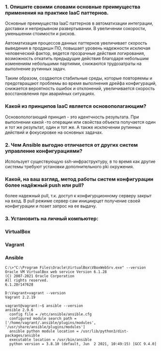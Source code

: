 ### 1. Опишите своими словами основные преимущества применения на практике IaaC паттернов. 

Основные преимущества IaaC паттернов в автоматизации интеграции, доставки и непрерывном развертывании. В увеличении сокорости, уменьшении стоимости и рисков.

Автоматизация процессов данных паттернов увеличивает скорость выведения в продакшн ПО, повышает уровень надежности исключая человеческий фактор, ведется прозрачные действия логирования, возможность откатить предыдущие действия благодаря небольшим изменениям небольшими партиями, снижаются трудозатраты на выполнение рутинных задач. 

Таким образом, создаются стабильные среды, которые повторяемы и предотвращают проблемы во время выполнения дрейфа конфигураций, снижается вероятность ошибок и отклонений, увеличивается скорость восстановления при аварийных ситуациях.


###    Какой из принципов IaaC является основополагающим?

Основопологающий принцип - это идентчность результата. При выполнении какой -то операции или свойства объекта получается один и тот же результат, один и тот же. 
А также исключении рутинных действий и фокусировке на основных задачах.

### 2. Чем Ansible выгодно отличается от других систем управление конфигурациями? 

Использует существующую ssh-инфраструктуру, в то время как другие системы требуют установки дополнительного pki окружения.

###    Какой, на ваш взгляд, метод работы систем конфигурации более надёжный push или pull?

более надежный pull, т.к. доступ к конфигурционному серверу закрыт на вход. В pull режиме сервер сам инициирцет получение своей конфигурации и поает запрос на ее выдачу. 


### 3. Установить на личный компьютер:

### VirtualBox
### Vagrant
### Ansible

```
C:\>"C:\Program Files\Oracle\VirtualBox\VBoxWebSrv.exe" --version
Oracle VM VirtualBox web service Version 6.1.28
(C) 2007-2021 Oracle Corporation
All rights reserved.
6.1.28r147628
```
```
D:\Vagrant>vagrant --version
Vagrant 2.2.19
```
```
vagrant@vagrant:~$ ansible --version
ansible 2.9.6
  config file = /etc/ansible/ansible.cfg
  configured module search path = ['/home/vagrant/.ansible/plugins/modules', '/usr/share/ansible/plugins/modules']
  ansible python module location = /usr/lib/python3/dist-packages/ansible
  executable location = /usr/bin/ansible
  python version = 3.8.10 (default, Jun  2 2021, 10:49:15) [GCC 9.4.0]
```